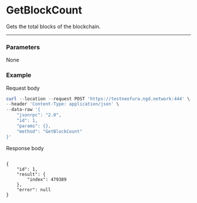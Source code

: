 # GetBlockCount
Gets the total blocks of the blockchain.
<hr>

### Parameters

None
### Example

Request body

```powershell
curl --location --request POST 'https://testneofura.ngd.network:444' \
--header 'Content-Type: application/json' \
--data-raw '{
    "jsonrpc": "2.0",
    "id": 1,
    "params": {},
    "method": "GetBlockCount"
}'
```

Response body

```json5

{
    "id": 1,
    "result": {
        "index": 479389
    },
    "error": null
}
```
